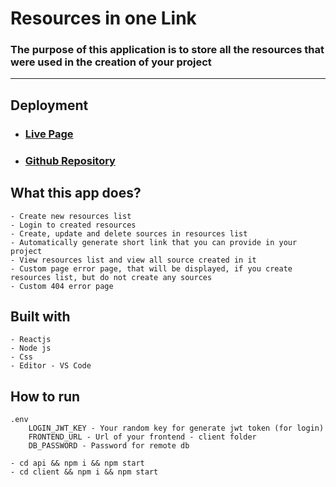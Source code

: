 # Resources in one Link

### The purpose of this application is to store all the resources that were used in the creation of your project
---
## Deployment
- ### [Live Page](https://resources-in-one-link.herokuapp.com/)
- ### [Github Repository](https://github.com/ttoomas/resources-in-one-link)
## What this app does?
    - Create new resources list
    - Login to created resources
    - Create, update and delete sources in resources list
    - Automatically generate short link that you can provide in your project
    - View resources list and view all source created in it
    - Custom page error page, that will be displayed, if you create resources list, but do not create any sources
    - Custom 404 error page
## Built with
    - Reactjs
    - Node js
    - Css
    - Editor - VS Code
## How to run
    .env
        LOGIN_JWT_KEY - Your random key for generate jwt token (for login)
        FRONTEND_URL - Url of your frontend - client folder
        DB_PASSWORD - Password for remote db
    
    - cd api && npm i && npm start
    - cd client && npm i && npm start